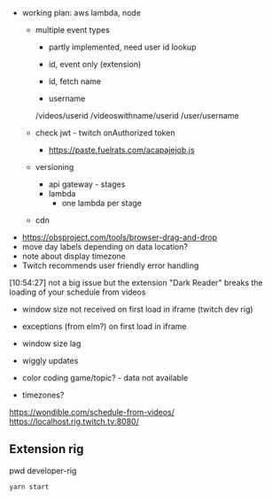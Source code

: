 - working plan: aws lambda, node
  - multiple event types
    - partly implemented, need user id lookup

    - id, event only (extension)
    - id, fetch name
    - username

    /videos/userid
    /videoswithname/userid
    /user/username

  - check jwt - twitch onAuthorized token
    - https://paste.fuelrats.com/acapajejob.js
  - versioning
    - api gateway - stages
    - lambda
      - one lambda per stage
  - cdn
- https://obsproject.com/tools/browser-drag-and-drop
- move day labels depending on data location?
- note about display timezone
- Twitch recommends user friendly error handling

[10:54:27] <wtfblub> not a big issue but the extension "Dark Reader" breaks the loading of your schedule from videos


- window size not received on first load in iframe (twitch dev rig)
- exceptions (from elm?) on first load in iframe

- window size lag

- wiggly updates
- color coding game/topic? - data not available
- timezones?

https://wondible.com/schedule-from-videos/
https://localhost.rig.twitch.tv:8080/

## Extension rig

pwd developer-rig

`yarn start`
